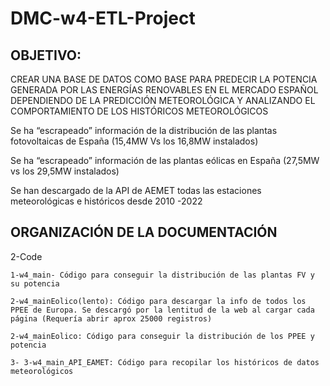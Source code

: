 # DMC-w4-ETL-Project

## OBJETIVO: 

CREAR UNA BASE DE DATOS COMO BASE PARA PREDECIR LA POTENCIA GENERADA POR LAS ENERGÍAS RENOVABLES EN EL MERCADO ESPAÑOL DEPENDIENDO DE LA PREDICCIÓN METEOROLÓGICA Y ANALIZANDO EL COMPORTAMIENTO DE LOS HISTÓRICOS METEOROLÓGICOS

Se ha “escrapeado” información de la distribución de las plantas fotovoltaicas de España (15,4MW Vs los 16,8MW instalados)

Se ha “escrapeado” información de las plantas eólicas en España (27,5MW vs los 29,5MW instalados)

Se han descargado de la API de AEMET todas las estaciones meteorológicas e históricos desde 2010 -2022

## ORGANIZACIÓN DE LA DOCUMENTACIÓN

2-Code

    1-w4_main- Código para conseguir la distribución de las plantas FV y su potencia

    2-w4_mainEolico(lento): Código para descargar la info de todos los PPEE de Europa. Se descargó por la lentitud de la web al cargar cada página (Requería abrir aprox 25000 registros)

    2-w4_mainEolico: Código para conseguir la distribución de los PPEE y potencia

    3- 3-w4_main_API_EAMET: Código para recopilar los históricos de datos meteorológicos
